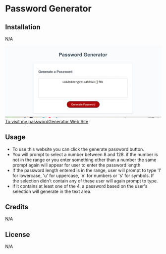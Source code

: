 # Password Generator

## Installation
N/A

![](./Assets/images/screenshot.png)
[To visit my passwordGenerator Web Site]( https://ajilakj.github.io/PasswordGenerator/)

## Usage
- To use this website you can click the generate password button.
- You will prompt to select a number between 8 and 128. if the number is not in the range or you enter something other than a number the same prompt again will appear for user to enter the password length
- If the password length entered is in the range, user will prompt to type 'l' for lowercase, 'u' for uppercase, 'n' for numbers or 's' for symbols. If the selection didn't contain any of these user will again prompt to  type.
- if it contains at least one of the 4, a password based on the user's selection will generate in the text area.

## Credits
N/A

## License
N/A
